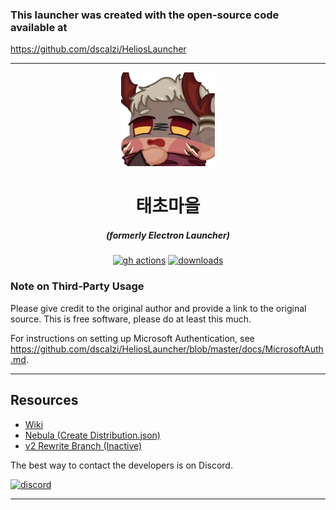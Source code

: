 ### This launcher was created with the open-source code available at

https://github.com/dscalzi/HeliosLauncher

---

<p align="center"><img src="./app/assets/images/logo.png" width="150px" height="150px" alt="aventium softworks"></p>

<h1 align="center">태초마을</h1>

<em><h5 align="center">(formerly Electron Launcher)</h5></em>

[<p align="center"><img src="https://img.shields.io/github/actions/workflow/status/go-tiger/gitAction-codeSining-prac/build.yml?branch=main&style=for-the-badge" alt="gh actions">](https://github.com/go-tiger/gitAction-codeSining-prac/actions)
[<img src="https://img.shields.io/github/downloads/go-tiger/gitAction-codeSining-prac/total.svg?style=for-the-badge" alt="downloads">](https://github.com/go-tiger/gitAction-codeSining-prac/releases)

### Note on Third-Party Usage

Please give credit to the original author and provide a link to the original
source. This is free software, please do at least this much.

For instructions on setting up Microsoft Authentication, see
https://github.com/dscalzi/HeliosLauncher/blob/master/docs/MicrosoftAuth.md.

---

## Resources

-   [Wiki][wiki]
-   [Nebula (Create Distribution.json)][nebula]
-   [v2 Rewrite Branch (Inactive)][v2branch]

The best way to contact the developers is on Discord.

[![discord](https://discordapp.com/api/guilds/211524927831015424/embed.png?style=banner3)][discord]

---

[nodejs]: https://nodejs.org/en/ 'Node.js'
[vscode]: https://code.visualstudio.com/ 'Visual Studio Code'
[mainprocess]:
    https://electronjs.org/docs/tutorial/application-architecture#main-and-renderer-processes
    'Main Process'
[rendererprocess]:
    https://electronjs.org/docs/tutorial/application-architecture#main-and-renderer-processes
    'Renderer Process'
[chromedebugger]:
    https://marketplace.visualstudio.com/items?itemName=msjsdiag.debugger-for-chrome
    'Debugger for Chrome'
[discord]: https://discord.gg/zNWUXdt 'Discord'
[wiki]: https://github.com/dscalzi/HeliosLauncher/wiki 'wiki'
[nebula]: https://github.com/dscalzi/Nebula 'dscalzi/Nebula'
[v2branch]:
    https://github.com/dscalzi/HeliosLauncher/tree/ts-refactor
    'v2 branch'
